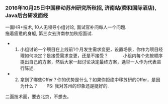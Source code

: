 ### 2016年10月25日中国移动苏州研究所秋招, 济南站(舜和国际酒店), Java后台研发面经 ###
 一面HR+技术, 10人无领导小组讨论, 面试官补问每人一个问题.    
 拖着疲惫的身躯, 第三次去济南参加秋招面试.        
* 1. 小组讨论一个项目在上线前1个月发生需求变更，设置场景，你作为项目经理如何决定？是接受需求变更，还是不接受？           
  小组内每个先按顺序提出自己的方案，然后大家一起讨论决定最终方案，选举一人作为代表进行陈述.          
* 2. 拿到了哪些Offer？你的优势是什么？如果你拒绝中移苏研的Offer，是因为什么？       
  PS: 我对苏州的印象还是挺好的.
  
 二面技术面，要去北京，不想去。
